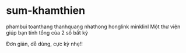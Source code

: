 # sum-khamthien
phambui
toanthang
thanhquang
nhathong
honglink
minklinl
Một thư viện giúp bạn tính tổng của 2 số bất kỳ

Đơn giản, dễ dùng, cực kỳ nhẹ!!
